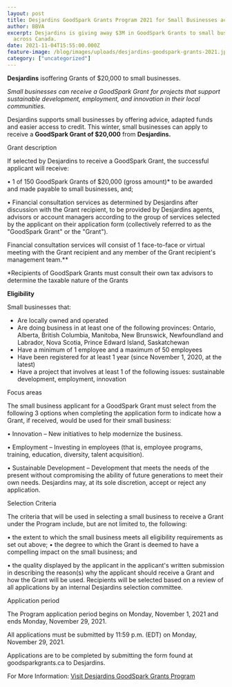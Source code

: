 ```yaml
---
layout: post
title: Desjardins GoodSpark Grants Program 2021 for Small Businesses across Canada
author: BBVA
excerpt: Desjardins is giving away $3M in GoodSpark Grants to small businesses
  across Canada.
date: 2021-11-04T15:55:00.000Z
feature-image: /blog/images/uploads/desjardins-goodspark-grants-2021.jpg
category: ["uncategorized"]
---
```

**Desjardins** isoffering Grants of $20,000 to small businesses.

*Small businesses can receive a GoodSpark Grant for projects that support sustainable development, employment, and innovation in their local communities.*

Desjardins supports small businesses by offering advice, adapted funds and easier access to credit. This winter, small businesses can apply to receive a **GoodSpark Grant of $20,000** from **Desjardins.**

Grant description 

If selected by Desjardins to receive a GoodSpark Grant, the successful applicant will receive: 

• 1 of 150 GoodSpark Grants of $20,000 (gross amount)* to be awarded and made payable to small businesses, and; 

• Financial consultation services as determined by Desjardins after discussion with the Grant recipient, to be provided by Desjardins agents, advisors or account managers according to the group of services selected by the applicant on their application form (collectively referred to as the "GoodSpark Grant" or the "Grant"). 

Financial consultation services will consist of 1 face-to-face or virtual meeting with the Grant recipient and any member of the Grant recipient's management team.\*\* 

\*Recipients of GoodSpark Grants must consult their own tax advisors to determine the taxable nature of the Grants



**Eligibility**

Small businesses that:

* Are locally owned and operated
* Are doing business in at least one of the following provinces: Ontario, Alberta, British Columbia, Manitoba, New Brunswick, Newfoundland and Labrador, Nova Scotia, Prince Edward Island, Saskatchewan
* Have a minimum of 1 employee and a maximum of 50 employees
* Have been registered for at least 1 year (since November 1, 2020, at the latest)
* Have a project that involves at least 1 of the following issues: sustainable development, employment, innovation

Focus areas 

The small business applicant for a GoodSpark Grant must select from the following 3 options when completing the application form to indicate how a Grant, if received, would be used for their small business: 

• Innovation – New initiatives to help modernize the business. 

• Employment – Investing in employees (that is, employee programs, training, education, diversity, talent acquisition). 

• Sustainable Development – Development that meets the needs of the present without compromising the ability of future generations to meet their own needs. Desjardins may, at its sole discretion, accept or reject any application.



Selection Criteria

The criteria that will be used in selecting a small business to receive a Grant under the Program include, but are not limited to, the following: 

• the extent to which the small business meets all eligibility requirements as set out above; • the degree to which the Grant is deemed to have a compelling impact on the small business; and 

• the quality displayed by the applicant in the applicant's written submission in describing the reason(s) why the applicant should receive a Grant and how the Grant will be used. Recipients will be selected based on a review of all applications by an internal Desjardins selection committee.



Application period 

The Program application period begins on Monday, November 1, 2021 and ends Monday, November 29, 2021.

 All applications must be submitted by 11:59 p.m. (EDT) on Monday, November 29, 2021. 

Applications are to be completed by submitting the form found at goodsparkgrants.ca to Desjardins.



For More Information:  [Visit Desjardins GoodSpark Grants Program ](https://www.desjardins.com/ca/about-us/social-responsibility-cooperation/cooperative-movement/goodspark-grants/index.jsp)